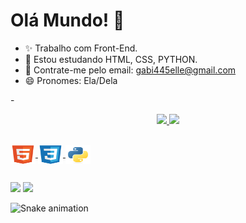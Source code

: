# Olá Mundo! 👋

- ✨ Trabalho com Front-End.
- 🔭 Estou estudando HTML, CSS, PYTHON.
- 👯 Contrate-me pelo email: gabi445elle@gmail.com
- 😄 Pronomes: Ela/Dela
 
-<div align="center">
  <a href="https://github.com/gabrieledaconceicao">
  <img height="180em" src="https://github-readme-stats.vercel.app/api?username=gabrieledaconceicao&show_icons=true&theme=midnight-purple&include_all_commits=true&count_private=true"/>
  <img height="180em" src="https://github-readme-stats.vercel.app/api/top-langs/?username=gabrieledaconceicao&layout=compact&langs_count=7&theme=midnight-purple"/>
</div>
<div style="display: inline_block"><br>
  <img align="center" alt="Gabriele-HTML" height="30" width="40" src="https://raw.githubusercontent.com/devicons/devicon/master/icons/html5/html5-original.svg">
  <img align="center" alt="Gabriele-CSS" height="30" width="40" src="https://raw.githubusercontent.com/devicons/devicon/master/icons/css3/css3-original.svg">
  <img align="center" alt="Gabriele-Python" height="30" width="40" src="https://raw.githubusercontent.com/devicons/devicon/master/icons/python/python-original.svg">
</div>
  
##
  
<div> 
  <a href = "mailto:gabi445elle@gmail.com"><img src="https://img.shields.io/badge/-Gmail-%23333?style=for-the-badge&logo=gmail&logoColor=white" target="_blank"></a>
   <a href="https://www.linkedin.com/in/www.linkedin.com/in/gabriele-da-conceição-579859239" target="_blank"><img src="https://img.shields.io/badge/-LinkedIn-%230077B5?style=for-the-badge&logo=linkedin&logoColor=white" target="_blank"></a> 
 
  ![Snake animation](https://github.com/gabrieledaconceicao/gabrieledaconceicao/blob/output/github-contribution-grid-snake.svg)
 
</div>
